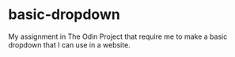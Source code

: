# basic-dropdown

My assignment in The Odin Project that require me to make a basic dropdown that I can use in a website.
